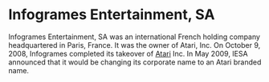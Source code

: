 # Infogrames Entertainment, SA

Infogrames Entertainment, SA was an international French holding company headquartered in Paris, France. It was the owner of Atari, Inc. 
On October 9, 2008, Infogrames completed its takeover of [Atari](Atari) Inc.
In May 2009, IESA announced that it would be changing its corporate name to an Atari branded name.